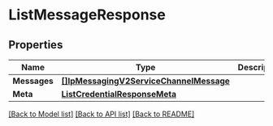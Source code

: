 # ListMessageResponse

## Properties
Name | Type | Description | Notes
------------ | ------------- | ------------- | -------------
**Messages** | [**[]IpMessagingV2ServiceChannelMessage**](ip_messaging.v2.service.channel.message.md) |  |[optional] 
**Meta** | [**ListCredentialResponseMeta**](ListCredentialResponse_meta.md) |  |[optional] 

[[Back to Model list]](../README.md#documentation-for-models) [[Back to API list]](../README.md#documentation-for-api-endpoints) [[Back to README]](../README.md)


